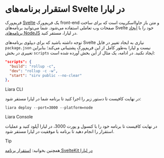# استقرار برنامه‌های Svelte در لیارا

فریم‌ورک [Svelte](https://svelte.dev/) یک فریم‌ورک front-end و متن باز جاوااسکریپت است که برای ساخت صفحات وب تعاملی استفاده می‌شود. شما می‌توانید برنامه‌های Svelte خود را با [ایجاد برنامه‌های NodeJS](../../how-tos/create-app.md) در لیارا، مستقر کنید.

توجه داشته باشید که برای دیپلوی برنامه‌های Svelte نیازی به ایجاد تغییر در فایل `package.json` نیست و لیارا به‌طور کامل از این فریم‌ورک پشتیبانی می‌کند؛ بنابراین تغییری در بخش `scripts` ایجاد نکنید. در ادامه، یک مثال از این بخش آورده شده است:

```json
"scripts": {
  "build": "rollup -c",
  "dev": "rollup -c -w",
  "start": "sirv public --no-clear"
},
```

Liara CLI

در نهایت کافیست تا دستور زیر را اجرا کنید تا برنامه شما در لیارا مستقر شود:

```
liara deploy --port=3000 --platform=node
```

Liara Console



در نهایت کافیست تا برنامه خود را با کنسول و پورت 3000، در لیارا آپلود کنید و عملیات استقرار را انجام دهید تا برنامه با موفقیت در لیارا مستقر شود.

> [!TIP]
> همچنین بخوانید: [استقرار برنامه SvelteKit در لیارا](../sveltekit/starter.md)


